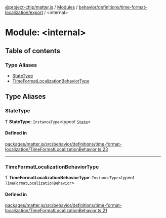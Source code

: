 [@project-chip/matter.js](../README.md) / [Modules](../modules.md) / [behavior/definitions/time-format-localization/export](behavior_definitions_time_format_localization_export.md) / \<internal\>

# Module: \<internal\>

## Table of contents

### Type Aliases

- [StateType](behavior_definitions_time_format_localization_export._internal_.md#statetype)
- [TimeFormatLocalizationBehaviorType](behavior_definitions_time_format_localization_export._internal_.md#timeformatlocalizationbehaviortype)

## Type Aliases

### StateType

Ƭ **StateType**: `InstanceType`\<typeof [`State`](../classes/behavior_definitions_time_format_localization_export.TimeFormatLocalizationServer.md#state-1)\>

#### Defined in

[packages/matter.js/src/behavior/definitions/time-format-localization/TimeFormatLocalizationBehavior.ts:23](https://github.com/project-chip/matter.js/blob/0c058ae17fdba4c0b89b8b13c309011d51782299/packages/matter.js/src/behavior/definitions/time-format-localization/TimeFormatLocalizationBehavior.ts#L23)

___

### TimeFormatLocalizationBehaviorType

Ƭ **TimeFormatLocalizationBehaviorType**: `InstanceType`\<typeof [`TimeFormatLocalizationBehavior`](behavior_definitions_time_format_localization_export.md#timeformatlocalizationbehavior)\>

#### Defined in

[packages/matter.js/src/behavior/definitions/time-format-localization/TimeFormatLocalizationBehavior.ts:21](https://github.com/project-chip/matter.js/blob/0c058ae17fdba4c0b89b8b13c309011d51782299/packages/matter.js/src/behavior/definitions/time-format-localization/TimeFormatLocalizationBehavior.ts#L21)

